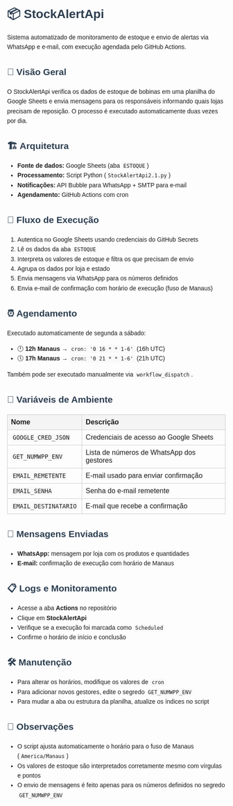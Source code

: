 <!DOCTYPE html>
<html lang="pt-BR">
<head>
  <meta charset="UTF-8">
  <title>Documentação - StockAlertApi</title>
  <style>
    body { font-family: Arial, sans-serif; line-height: 1.6; margin: 40px; }
    h1, h2 { color: #2c3e50; }
    table { border-collapse: collapse; width: 100%; margin-top: 10px; }
    th, td { border: 1px solid #ccc; padding: 8px; text-align: left; }
    th { background-color: #f4f4f4; }
    code { background-color: #f9f9f9; padding: 2px 4px; border-radius: 4px; }
  </style>
</head>
<body>

  <h1>📦 StockAlertApi</h1>
  <p>Sistema automatizado de monitoramento de estoque e envio de alertas via WhatsApp e e-mail, com execução agendada pelo GitHub Actions.</p>

  <h2>🧭 Visão Geral</h2>
  <p>O StockAlertApi verifica os dados de estoque de bobinas em uma planilha do Google Sheets e envia mensagens para os responsáveis informando quais lojas precisam de reposição. O processo é executado automaticamente duas vezes por dia.</p>

  <h2>🏗️ Arquitetura</h2>
  <ul>
    <li><strong>Fonte de dados:</strong> Google Sheets (aba <code>ESTOQUE</code>)</li>
    <li><strong>Processamento:</strong> Script Python (<code>StockAlertApi2.1.py</code>)</li>
    <li><strong>Notificações:</strong> API Bubble para WhatsApp + SMTP para e-mail</li>
    <li><strong>Agendamento:</strong> GitHub Actions com cron</li>
  </ul>

  <h2>🔁 Fluxo de Execução</h2>
  <ol>
    <li>Autentica no Google Sheets usando credenciais do GitHub Secrets</li>
    <li>Lê os dados da aba <code>ESTOQUE</code></li>
    <li>Interpreta os valores de estoque e filtra os que precisam de envio</li>
    <li>Agrupa os dados por loja e estado</li>
    <li>Envia mensagens via WhatsApp para os números definidos</li>
    <li>Envia e-mail de confirmação com horário de execução (fuso de Manaus)</li>
  </ol>

  <h2>⏰ Agendamento</h2>
  <p>Executado automaticamente de segunda a sábado:</p>
  <ul>
    <li>🕛 <strong>12h Manaus</strong> → <code>cron: '0 16 * * 1-6'</code> (16h UTC)</li>
    <li>🕔 <strong>17h Manaus</strong> → <code>cron: '0 21 * * 1-6'</code> (21h UTC)</li>
  </ul>
  <p>Também pode ser executado manualmente via <code>workflow_dispatch</code>.</p>

  <h2>🔐 Variáveis de Ambiente</h2>
  <table>
    <thead>
      <tr>
        <th>Nome</th>
        <th>Descrição</th>
      </tr>
    </thead>
    <tbody>
      <tr>
        <td><code>GOOGLE_CRED_JSON</code></td>
        <td>Credenciais de acesso ao Google Sheets</td>
      </tr>
      <tr>
        <td><code>GET_NUMWPP_ENV</code></td>
        <td>Lista de números de WhatsApp dos gestores</td>
      </tr>
      <tr>
        <td><code>EMAIL_REMETENTE</code></td>
        <td>E-mail usado para enviar confirmação</td>
      </tr>
      <tr>
        <td><code>EMAIL_SENHA</code></td>
        <td>Senha do e-mail remetente</td>
      </tr>
      <tr>
        <td><code>EMAIL_DESTINATARIO</code></td>
        <td>E-mail que recebe a confirmação</td>
      </tr>
    </tbody>
  </table>

  <h2>📲 Mensagens Enviadas</h2>
  <ul>
    <li><strong>WhatsApp:</strong> mensagem por loja com os produtos e quantidades</li>
    <li><strong>E-mail:</strong> confirmação de execução com horário de Manaus</li>
  </ul>

  <h2>📋 Logs e Monitoramento</h2>
  <ul>
    <li>Acesse a aba <strong>Actions</strong> no repositório</li>
    <li>Clique em <strong>StockAlertApi</strong></li>
    <li>Verifique se a execução foi marcada como <code>Scheduled</code></li>
    <li>Confirme o horário de início e conclusão</li>
  </ul>

  <h2>🛠️ Manutenção</h2>
  <ul>
    <li>Para alterar os horários, modifique os valores de <code>cron</code></li>
    <li>Para adicionar novos gestores, edite o segredo <code>GET_NUMWPP_ENV</code></li>
    <li>Para mudar a aba ou estrutura da planilha, atualize os índices no script</li>
  </ul>

  <h2>📌 Observações</h2>
  <ul>
    <li>O script ajusta automaticamente o horário para o fuso de Manaus (<code>America/Manaus</code>)</li>
    <li>Os valores de estoque são interpretados corretamente mesmo com vírgulas e pontos</li>
    <li>O envio de mensagens é feito apenas para os números definidos no segredo <code>GET_NUMWPP_ENV</code></li>
  </ul>

</body>
</html>
